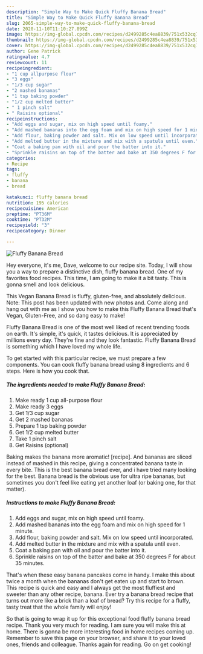 ```yaml
---
description: "Simple Way to Make Quick Fluffy Banana Bread"
title: "Simple Way to Make Quick Fluffy Banana Bread"
slug: 2065-simple-way-to-make-quick-fluffy-banana-bread
date: 2020-11-10T11:10:27.899Z
image: https://img-global.cpcdn.com/recipes/d2499285c4ea8839/751x532cq70/fluffy-banana-bread-recipe-main-photo.jpg
thumbnail: https://img-global.cpcdn.com/recipes/d2499285c4ea8839/751x532cq70/fluffy-banana-bread-recipe-main-photo.jpg
cover: https://img-global.cpcdn.com/recipes/d2499285c4ea8839/751x532cq70/fluffy-banana-bread-recipe-main-photo.jpg
author: Gene Patrick
ratingvalue: 4.7
reviewcount: 11
recipeingredient:
- "1 cup allpurpose flour"
- "3 eggs"
- "1/3 cup sugar"
- "2 mashed bananas"
- "1 tsp baking powder"
- "1/2 cup melted butter"
- " 1 pinch salt"
- " Raisins optional"
recipeinstructions:
- "Add eggs and sugar, mix on high speed until foamy."
- "Add mashed bananas into the egg foam and mix on high speed for 1 minute."
- "Add flour, baking powder and salt. Mix on low speed until incorporated."
- "Add melted butter in the mixture and mix with a spatula until even."
- "Coat a baking pan with oil and pour the batter into it."
- "Sprinkle raisins on top of the batter and bake at 350 degrees F for about 35 minutes."
categories:
- Recipe
tags:
- fluffy
- banana
- bread

katakunci: fluffy banana bread 
nutrition: 195 calories
recipecuisine: American
preptime: "PT36M"
cooktime: "PT32M"
recipeyield: "3"
recipecategory: Dinner

---
```



![Fluffy Banana Bread](https://img-global.cpcdn.com/recipes/d2499285c4ea8839/751x532cq70/fluffy-banana-bread-recipe-main-photo.jpg)

Hey everyone, it's me, Dave, welcome to our recipe site. Today, I will show you a way to prepare a distinctive dish, fluffy banana bread. One of my favorites food recipes. This time, I am going to make it a bit tasty. This is gonna smell and look delicious.

This Vegan Banana Bread is fluffy, gluten-free, and absolutely delicious. Note: This post has been updated with new photos and. Come along and hang out with me as I show you how to make this Fluffy Banana Bread that&#39;s Vegan, Gluten-Free, and so dang easy to make!

Fluffy Banana Bread is one of the most well liked of recent trending foods on earth. It's simple, it's quick, it tastes delicious. It is appreciated by millions every day. They're fine and they look fantastic. Fluffy Banana Bread is something which I have loved my whole life.


To get started with this particular recipe, we must prepare a few components. You can cook fluffy banana bread using 8 ingredients and 6 steps. Here is how you cook that.

<!--inarticleads1-->

##### The ingredients needed to make Fluffy Banana Bread:

1. Make ready 1 cup all-purpose flour
1. Make ready 3 eggs
1. Get 1/3 cup sugar
1. Get 2 mashed bananas
1. Prepare 1 tsp baking powder
1. Get 1/2 cup melted butter
1. Take  1 pinch salt
1. Get  Raisins (optional)


Baking makes the banana more aromatic! [recipe]. And bananas are sliced instead of mashed in this recipe, giving a concentrated banana taste in every bite. This is the best banana bread ever, and i have tried many looking for the best. Banana bread is the obvious use for ultra ripe bananas, but sometimes you don&#39;t feel like eating yet another loaf (or baking one, for that matter). 

<!--inarticleads2-->

##### Instructions to make Fluffy Banana Bread:

1. Add eggs and sugar, mix on high speed until foamy.
1. Add mashed bananas into the egg foam and mix on high speed for 1 minute.
1. Add flour, baking powder and salt. Mix on low speed until incorporated.
1. Add melted butter in the mixture and mix with a spatula until even.
1. Coat a baking pan with oil and pour the batter into it.
1. Sprinkle raisins on top of the batter and bake at 350 degrees F for about 35 minutes.


That&#39;s when these easy banana pancakes come in handy. I make this about twice a month when the bananas don&#39;t get eaten up and start to brown. This recipe is quick and easy and I always get the most fluffiest and sweeter than any other recipe, banana. Ever try a banana bread recipe that turns out more like a brick than a loaf of bread? Try this recipe for a fluffy, tasty treat that the whole family will enjoy! 

So that is going to wrap it up for this exceptional food fluffy banana bread recipe. Thank you very much for reading. I am sure you will make this at home. There is gonna be more interesting food in home recipes coming up. Remember to save this page on your browser, and share it to your loved ones, friends and colleague. Thanks again for reading. Go on get cooking!

